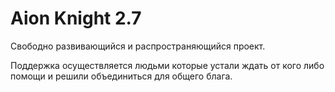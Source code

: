 # Aion Knight 2.7 #

Свободно развивающийся и распространяющийся проект.

Поддержка осуществляется людьми которые устали ждать от кого либо помощи и решили объединиться для общего блага.